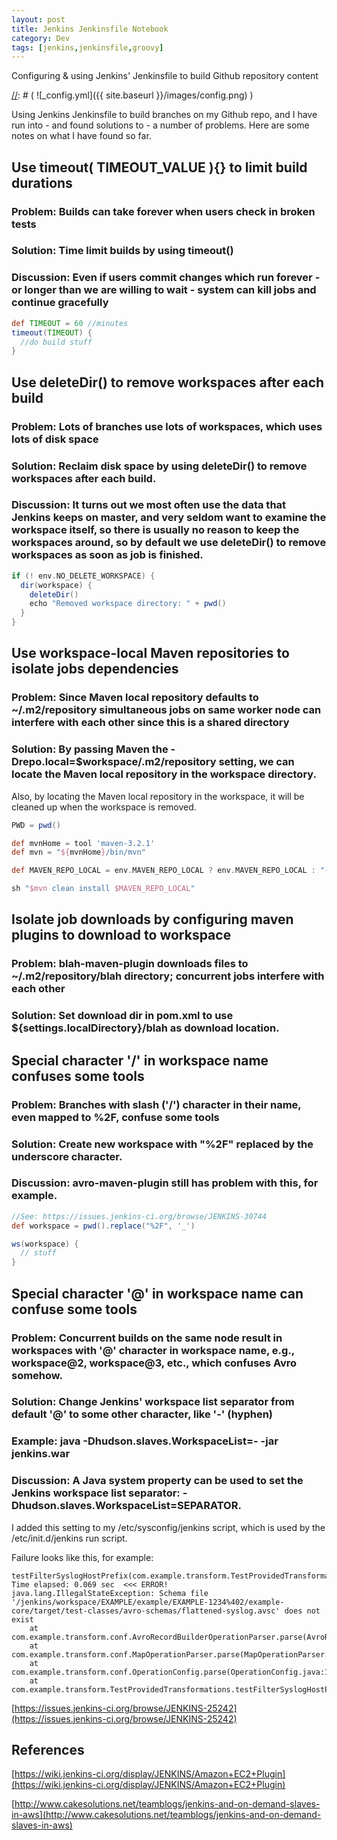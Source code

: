 ```yaml
---
layout: post
title: Jenkins Jenkinsfile Notebook
category: Dev
tags: [jenkins,jenkinsfile,groovy]
---
```


Configuring & using Jenkins' Jenkinsfile to build Github repository content

[//]: # ( we are using this comment style )
[//]: # ( ![_config.yml]({{ site.baseurl }}/images/config.png) )

Using Jenkins Jenkinsfile to build branches on my Github repo, and I have run into - and found solutions to - a number of problems.
Here are some notes on what I have found so far.


## Use timeout( TIMEOUT_VALUE ){} to limit build durations

### Problem: Builds can take forever when users check in broken tests

### Solution: Time limit builds by using timeout()

### Discussion: Even if users commit changes which run forever - or longer than we are willing to wait - system can kill jobs and continue gracefully

```groovy
def TIMEOUT = 60 //minutes
timeout(TIMEOUT) {
  //do build stuff
}
```


## Use deleteDir() to remove workspaces after each build

### Problem: Lots of branches use lots of workspaces, which uses lots of disk space

### Solution: Reclaim disk space by using deleteDir() to remove workspaces after each build.

### Discussion: It turns out we most often use the data that Jenkins keeps on master, and very seldom want to examine the workspace itself, so there is usually no reason to keep the workspaces around, so by default we use deleteDir() to remove workspaces as soon as job is finished.

```groovy
if (! env.NO_DELETE_WORKSPACE) {
  dir(workspace) {
    deleteDir()
    echo "Removed workspace directory: " + pwd()
  }
}
```


## Use workspace-local Maven repositories to isolate jobs dependencies

### Problem: Since Maven local repository defaults to ~/.m2/repository simultaneous jobs on same worker node can interfere with each other since this is a shared directory

### Solution: By passing Maven the -Drepo.local=$workspace/.m2/repository setting, we can locate the Maven local repository in the workspace directory.
Also, by locating the Maven local repository in the workspace, it will be cleaned up when the workspace is removed.

```groovy
PWD = pwd()

def mvnHome = tool 'maven-3.2.1'
def mvn = "${mvnHome}/bin/mvn"

def MAVEN_REPO_LOCAL = env.MAVEN_REPO_LOCAL ? env.MAVEN_REPO_LOCAL : "-Dmaven.repo.local=${PWD}/.m2/repository"

sh "$mvn clean install $MAVEN_REPO_LOCAL"
```


## Isolate job downloads by configuring maven plugins to download to workspace

### Problem: blah-maven-plugin downloads files to ~/.m2/repository/blah directory; concurrent jobs interfere with each other

### Solution: Set download dir in pom.xml to use ${settings.localDirectory}/blah as download location.


## Special character '/' in workspace name confuses some tools

### Problem: Branches with slash ('/') character in their name, even mapped to %2F, confuse some tools

### Solution: Create new workspace with "%2F" replaced by the underscore character.

### Discussion: avro-maven-plugin still has problem with this, for example.

```groovy
//See: https://issues.jenkins-ci.org/browse/JENKINS-30744
def workspace = pwd().replace("%2F", '_')

ws(workspace) {
  // stuff
}
```


## Special character '@' in workspace name can confuse some tools

### Problem: Concurrent builds on the same node result in workspaces with '@' character in workspace name, e.g., workspace@2, workspace@3, etc., which confuses Avro somehow.

### Solution: Change Jenkins' workspace list separator from default '@' to some other character, like '-' (hyphen)

### Example: java -Dhudson.slaves.WorkspaceList=- -jar jenkins.war

### Discussion: A Java system property can be used to set the Jenkins workspace list separator: -Dhudson.slaves.WorkspaceList=SEPARATOR.
I added this setting to my /etc/sysconfig/jenkins script, which is used by the /etc/init.d/jenkins run script.

Failure looks like this, for example:

```shell
testFilterSyslogHostPrefix(com.example.transform.TestProvidedTransformations) Time elapsed: 0.069 sec  <<< ERROR!
java.lang.IllegalStateException: Schema file '/jenkins/workspace/EXAMPLE/example/EXAMPLE-1234%402/example-core/target/test-classes/avro-schemas/flattened-syslog.avsc' does not exist
    at com.example.transform.conf.AvroRecordBuilderOperationParser.parse(AvroRecordBuilderOperationParser.java:53)
    at com.example.transform.conf.MapOperationParser.parse(MapOperationParser.java:58)
    at com.example.transform.conf.OperationConfig.parse(OperationConfig.java:108)
    at com.example.transform.TestProvidedTransformations.testFilterSyslogHostPrefix(TestProvidedTransformations.java:40)
```

[https://issues.jenkins-ci.org/browse/JENKINS-25242](https://issues.jenkins-ci.org/browse/JENKINS-25242)


## References

[https://wiki.jenkins-ci.org/display/JENKINS/Amazon+EC2+Plugin](https://wiki.jenkins-ci.org/display/JENKINS/Amazon+EC2+Plugin)
 
[http://www.cakesolutions.net/teamblogs/jenkins-and-on-demand-slaves-in-aws](http://www.cakesolutions.net/teamblogs/jenkins-and-on-demand-slaves-in-aws)
